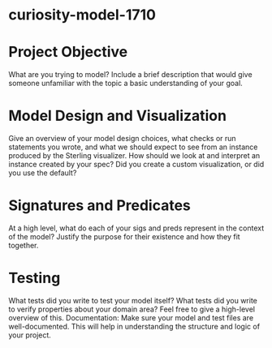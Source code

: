 # curiosity-model-1710

# Project Objective 
 What are you trying to model? Include a brief description that would give someone unfamiliar with the topic a basic understanding of your goal.
# Model Design and Visualization
 Give an overview of your model design choices, what checks or run statements you wrote, and what we should expect to see from an instance produced by the Sterling visualizer. How should we look at and interpret an instance created by your spec? Did you create a custom visualization, or did you use the default?
# Signatures and Predicates
At a high level, what do each of your sigs and preds represent in the context of the model? Justify the purpose for their existence and how they fit together.
# Testing
What tests did you write to test your model itself? What tests did you write to verify properties about your domain area? Feel free to give a high-level overview of this.
Documentation: Make sure your model and test files are well-documented. This will help in understanding the structure and logic of your project.
